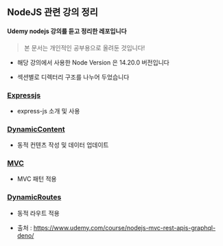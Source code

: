## NodeJS 관련 강의 정리

#### Udemy nodejs 강의를 듣고 정리한 레포입니다
> 본 문서는 개인적인 공부용으로 올려둔 것입니다!

- 해당 강의에서 사용한 Node Version 은 14.20.0 버전입니다

- 섹션별로 디렉터리 구조를 나누어 두었습니다

### [ Expressjs ]( https://github.com/divinity6/nodejs-study/tree/master/04ExpressJS )
- express-js 소개 및 사용


### [ DynamicContent ]( https://github.com/divinity6/nodejs-study/tree/master/05DynamicContent )
- 동적 컨텐츠 작성 및 데이터 업데이트


### [ MVC ]( https://github.com/divinity6/nodejs-study/tree/master/06MVC )
- MVC 패턴 적용


### [ DynamicRoutes ]( https://github.com/divinity6/nodejs-study/tree/master/08DynamicRoute )
- 동적 라우트 적용


- 출처 : https://www.udemy.com/course/nodejs-mvc-rest-apis-graphql-deno/
